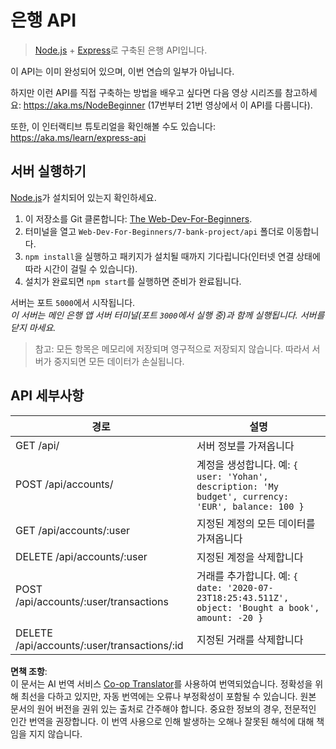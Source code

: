 <!--
CO_OP_TRANSLATOR_METADATA:
{
  "original_hash": "9884f8c8a61cf56214450f8b16a094ce",
  "translation_date": "2025-08-23T23:56:04+00:00",
  "source_file": "7-bank-project/api/README.md",
  "language_code": "ko"
}
-->
# 은행 API

> [Node.js](https://nodejs.org) + [Express](https://expressjs.com/)로 구축된 은행 API입니다.

이 API는 이미 완성되어 있으며, 이번 연습의 일부가 아닙니다.

하지만 이런 API를 직접 구축하는 방법을 배우고 싶다면 다음 영상 시리즈를 참고하세요: https://aka.ms/NodeBeginner (17번부터 21번 영상에서 이 API를 다룹니다).

또한, 이 인터랙티브 튜토리얼을 확인해볼 수도 있습니다: https://aka.ms/learn/express-api

## 서버 실행하기

[Node.js](https://nodejs.org)가 설치되어 있는지 확인하세요.

1. 이 저장소를 Git 클론합니다: [The Web-Dev-For-Beginners](https://github.com/microsoft/Web-Dev-For-Beginners).
2. 터미널을 열고 `Web-Dev-For-Beginners/7-bank-project/api` 폴더로 이동합니다.
3. `npm install`을 실행하고 패키지가 설치될 때까지 기다립니다(인터넷 연결 상태에 따라 시간이 걸릴 수 있습니다).
4. 설치가 완료되면 `npm start`를 실행하면 준비가 완료됩니다.

서버는 포트 `5000`에서 시작됩니다.  
*이 서버는 메인 은행 앱 서버 터미널(포트 `3000`에서 실행 중)과 함께 실행됩니다. 서버를 닫지 마세요.*

> 참고: 모든 항목은 메모리에 저장되며 영구적으로 저장되지 않습니다. 따라서 서버가 중지되면 모든 데이터가 손실됩니다.

## API 세부사항

경로                                         | 설명
---------------------------------------------|------------------------------------
GET    /api/                                 | 서버 정보를 가져옵니다
POST   /api/accounts/                        | 계정을 생성합니다. 예: `{ user: 'Yohan', description: 'My budget', currency: 'EUR', balance: 100 }`
GET    /api/accounts/:user                   | 지정된 계정의 모든 데이터를 가져옵니다
DELETE /api/accounts/:user                   | 지정된 계정을 삭제합니다
POST   /api/accounts/:user/transactions      | 거래를 추가합니다. 예: `{ date: '2020-07-23T18:25:43.511Z', object: 'Bought a book', amount: -20 }`
DELETE  /api/accounts/:user/transactions/:id | 지정된 거래를 삭제합니다

**면책 조항**:  
이 문서는 AI 번역 서비스 [Co-op Translator](https://github.com/Azure/co-op-translator)를 사용하여 번역되었습니다. 정확성을 위해 최선을 다하고 있지만, 자동 번역에는 오류나 부정확성이 포함될 수 있습니다. 원본 문서의 원어 버전을 권위 있는 출처로 간주해야 합니다. 중요한 정보의 경우, 전문적인 인간 번역을 권장합니다. 이 번역 사용으로 인해 발생하는 오해나 잘못된 해석에 대해 책임을 지지 않습니다.